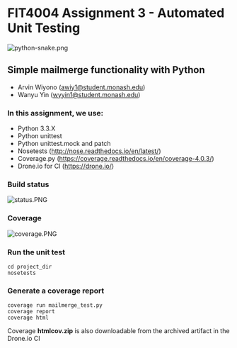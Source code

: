 # FIT4004 Assignment 3 - Automated Unit Testing #

![python-snake.png](https://bitbucket.org/repo/LBGnXb/images/2060809057-python-snake.png)

## Simple mailmerge functionality with Python ##
* Arvin Wiyono (awiy1@student.monash.edu)
* Wanyu Yin (wyyin1@student.monash.edu)

### In this assignment, we use: ###

* Python 3.3.X
* Python unittest
* Python unittest.mock and patch
* Nosetests (http://nose.readthedocs.io/en/latest/)
* Coverage.py (https://coverage.readthedocs.io/en/coverage-4.0.3/)
* Drone.io for CI (https://drone.io/)

### Build status ###
![status.PNG](https://bitbucket.org/repo/LBGnXb/images/2460734211-status.PNG)

### Coverage ###
![coverage.PNG](https://bitbucket.org/repo/LBGnXb/images/908951404-coverage.PNG)

### Run the unit test ###
```shell
cd project_dir
nosetests
```

### Generate a coverage report ###
```shell
coverage run mailmerge_test.py
coverage report
coverage html
```
Coverage **htmlcov.zip** is also downloadable from the archived artifact in the Drone.io CI